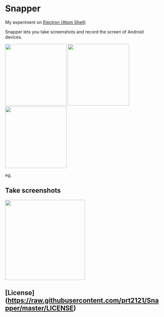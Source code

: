 # Snapper
My experiment on [Electron (Atom Shell)](http://electron.atom.io/)

Snapper lets you take screenshots and record the screen of Android devices.

<img src="https://raw.githubusercontent.com/prt2121/Snapper/master/files/img1.png" width=200>

<img src="https://raw.githubusercontent.com/prt2121/Snapper/master/files/img2.png" width=200>

<img src="https://raw.githubusercontent.com/prt2121/Snapper/master/files/img3.png" width=200>

eg.

## Take screenshots
<img src="https://raw.githubusercontent.com/prt2121/Snapper/master/files/screencap-vid.gif" width=260>

## [License] (https://raw.githubusercontent.com/prt2121/Snapper/master/LICENSE)
